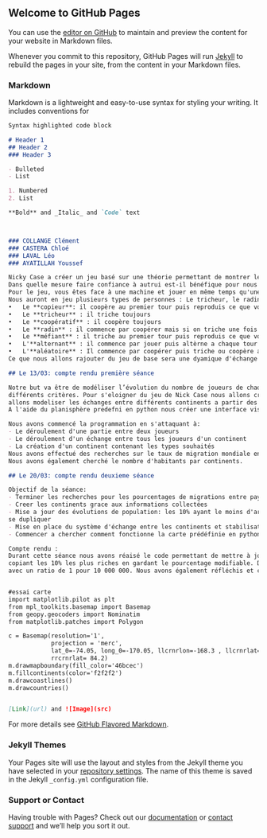 ## Welcome to GitHub Pages

You can use the [editor on GitHub](https://github.com/are2019-mipia1a2/la_confiance/edit/master/README.md) to maintain and preview the content for your website in Markdown files.

Whenever you commit to this repository, GitHub Pages will run [Jekyll](https://jekyllrb.com/) to rebuild the pages in your site, from the content in your Markdown files.

### Markdown

Markdown is a lightweight and easy-to-use syntax for styling your writing. It includes conventions for

```markdown
Syntax highlighted code block

# Header 1
## Header 2
### Header 3

- Bulleted
- List

1. Numbered
2. List

**Bold** and _Italic_ and `Code` text



### COLLANGE Clément 
### CASTERA Chloé 
### LAVAL Léo 
### AYATILLAH Youssef

Nicky Case a créer un jeu basé sur une théorie permettant de montrer le phénomène de confiance au sein d’une population. C'est ce jeu que nous allons modéliser pour tenter de répondre à la problématique.
Dans quelle mesure faire confiance à autrui est-il bénéfique pour nous ?
Pour le jeu, vous êtes face à une machine et jouer en même temps qu'une autre personne. Vous avez un choix à faire qui est de mettre une pièce ou non dans la machine. Si vous mettez une pièce l'adversaire en reçoit 3 et vice versa. Vous pouvez chacun choisir de coopérer (mettre une pièce) ou bien de tricher (ne pas en mettre). Par exemple si les deux joueurs trichent, il vont chacun perdre une pièce, on aura donc un score de 0-0. Si les deux coopèrent ils gagnent chacun deux pièces. Si un joueur triche et l'autre non, celui ayant coopérer va perdre une pièce alors que celui ayant triché en aura gagner deux. Par conséquent on pourrait se dire que pour être sûr de ne jamais perdre il faudrait toujours tricher. C'est là que se trouve le dilemme car coopérer peut laisser les autres prendre l'avantage sur nous. Maintenant intéressons-nous a ce qui se passe si on y joue plusieurs fois. Nous allons jouer contre 5 adversaires aux profils différents et effectuer entre 3 et 7 rounds (sans savoir quel round est notre dernier).
Nous auront en jeu plusieurs types de personnes : Le tricheur, le radin, le copieur, le méfiant, l'alternant, l'aléatoire et le coopératif. Ces types de joueurs ont tous des caractéristiques différentes.
•	Le **copieur**: il coopère au premier tour puis reproduis ce que vous avez fait au tour précédant
•	Le **tricheur** : il triche toujours
•	Le **coopératif** : il coopère toujours
•	Le **radin** : il commence par coopérer mais si on triche une fois il triche jusqu’à la fin
•	Le **méfiant** : il triche au premier tour puis reproduis ce que vous avez fait au tour précédant
•	L'**alternant** : il commence par jouer puis altèrne a chaque tour entre triche et coopération
•	L'**aléatoire** : Il commence par coopérer puis triche ou coopère aléatoirement
Ce que nous allons rajouter du jeu de base sera une dyamique d'échange entre les contients Chaque continent contiendra des pourcentages de types de joueurs spécifiques et un nombre de joueurs différent. Les flux de joueurs sera le plus réalise possible, basé sur des pourcentages de migrations réels. Nous ferons fluctuer les gains et pertes entre les parties, l'argent de départ, ainsi que le nombre de manche, le pourcentage de population que l'on va supprimer et que l'on va dupliquer. Pour compenser la différence d'argent entre un continent avec beaucoup de personnes (et donc des joueurs avec beaucoup d'argent vu qu'ils ont fait beaucoup de parties) et un continent avec peu de personnes (donc des joueurs avec moins d'argent), on pourrait dupliquer les personnes ayant le plus d'argent moyen par partie, et non les plus riches.

## Le 13/03: compte rendu première séance

Notre but va être de modéliser l’évolution du nombre de joueurs de chaque catégorie au cours du temps en fonction de 
différents critères. Pour s'eloigner du jeu de Nick Case nous allons creer de nouveaux types de joueurs et surtout nous 
allons modeliser les échanges entre différents continents a partir des probabilités les plus réalistes possible. 
A l'aide du planisphère predefni en python nous créer une interface visuelle permettant de representer les échanges au cours du temps

Nous avons commencé la programmation en s'attaquant à:
- Le déroulement d'une partie entre deux joueurs
- Le déroulement d'un échange entre tous les joueurs d'un continent 
- La création d'un continent contenant les types souhaités
Nous avons effectué des recherches sur le taux de migration mondiale entre les continents pour tenter d'obtenir un modèle le plus réaliste possible.
Nous avons également cherché le nombre d'habitants par continents.

## Le 20/03: compte rendu deuxieme séance

Objectif de la séance: 
- Terminer les recherches pour les pourcentages de migrations entre pays
- Creer les continents grace aux informations collectées
- Mise a jour des évolutions de population: les 10% ayant le moins d'argent laissent place aux 10% les plus riches qui vont 
se dupliquer
- Mise en place du système d'échange entre les continents et stabilisation de la population apres les échanges
- Commencer a chercher comment fonctionne la carte prédéfinie en python

Compte rendu :
Durant cette séance nous avons réaisé le code permettant de mettre à jour les populations en supprimant les 10% les plus pauvre et 
copiant les 10% les plus riches en gardant le pourcentage modifiable. De plus nous avons créer les continents en fonctions de la populations réelle de la terre
avec un ratio de 1 pour 10 000 000. Nous avons également réfléchis et commencer la fonction qui va nous permettre de faire les echanges entre les continents


#essai carte
import matplotlib.pilot as plt
from mpl_toolkits.basemap import Basemap
from geopy.geocoders import Nominatim
from matplotlib.patches import Polygon

c = Basemap(resolution='1',
            projection = 'merc',
            lat_0=-74.05, long_0=-170.05, llcrnrlon=-168.3 , llcrnrlat=-63.9 , urcrnrlon=-171.8 ,
            rrcrnrlat= 84.2)
m.drawmapboundary(fill_color='46bcec')
m.fillcontinents(color='f2f2f2')
m.drawcoastlines()
m.drawcountries()


[Link](url) and ![Image](src)
```

For more details see [GitHub Flavored Markdown](https://guides.github.com/features/mastering-markdown/).

### Jekyll Themes

Your Pages site will use the layout and styles from the Jekyll theme you have selected in your [repository settings](https://github.com/are2019-mipia1a2/la_confiance/settings). The name of this theme is saved in the Jekyll `_config.yml` configuration file.

### Support or Contact

Having trouble with Pages? Check out our [documentation](https://help.github.com/categories/github-pages-basics/) or [contact support](https://github.com/contact) and we’ll help you sort it out.
